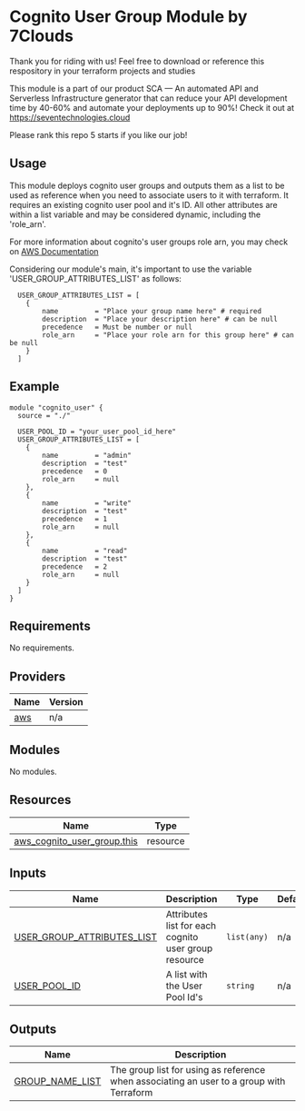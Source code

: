 # Cognito User Group Module by 7Clouds

Thank you for riding with us! Feel free to download or reference this respository in your terraform projects and studies

This module is a part of our product SCA — An automated API and Serverless Infrastructure generator that can reduce your API development time by 40-60% and automate your deployments up to 90%! Check it out at <https://seventechnologies.cloud>

Please rank this repo 5 starts if you like our job!

## Usage

This module deploys cognito user groups and outputs them as a list to be used as reference when you need to associate users to it with terraform. It requires an existing cognito user pool and it's ID. All other attributes are within a list variable and may be considered dynamic, including the 'role_arn'.

For more information about cognito's user groups role arn, you may check on [AWS Documentation](https://docs.aws.amazon.com/cognito/latest/developerguide/role-based-access-control.html)

Considering our module's main, it's important to use the variable 'USER_GROUP_ATTRIBUTES_LIST' as follows:

```hcl
  USER_GROUP_ATTRIBUTES_LIST = [
    {
        name         = "Place your group name here" # required
        description  = "Place your description here" # can be null
        precedence   = Must be number or null 
        role_arn     = "Place your role arn for this group here" # can be null
    }  
  ]
```

## Example

```hcl
module "cognito_user" {
  source = "./"

  USER_POOL_ID = "your_user_pool_id_here"
  USER_GROUP_ATTRIBUTES_LIST = [
    {
        name         = "admin"
        description  = "test"
        precedence   = 0
        role_arn     = null
    },
    {
        name         = "write"
        description  = "test"
        precedence   = 1
        role_arn     = null
    },
    {
        name         = "read"
        description  = "test"
        precedence   = 2
        role_arn     = null
    }    
  ]
}
```

<!-- BEGIN_TF_DOCS -->
## Requirements

No requirements.

## Providers

| Name | Version |
|------|---------|
| <a name="provider_aws"></a> [aws](#provider\_aws) | n/a |

## Modules

No modules.

## Resources

| Name | Type |
|------|------|
| [aws_cognito_user_group.this](https://registry.terraform.io/providers/hashicorp/aws/latest/docs/resources/cognito_user_group) | resource |

## Inputs

| Name | Description | Type | Default | Required |
|------|-------------|------|---------|:--------:|
| <a name="input_USER_GROUP_ATTRIBUTES_LIST"></a> [USER\_GROUP\_ATTRIBUTES\_LIST](#input\_USER\_GROUP\_ATTRIBUTES\_LIST) | Attributes list for each cognito user group resource | `list(any)` | n/a | yes |
| <a name="input_USER_POOL_ID"></a> [USER\_POOL\_ID](#input\_USER\_POOL\_ID) | A list with the User Pool Id's | `string` | n/a | yes |

## Outputs

| Name | Description |
|------|-------------|
| <a name="output_GROUP_NAME_LIST"></a> [GROUP\_NAME\_LIST](#output\_GROUP\_NAME\_LIST) | The group list for using as reference when associating an user to a group with Terraform |
<!-- END_TF_DOCS -->
